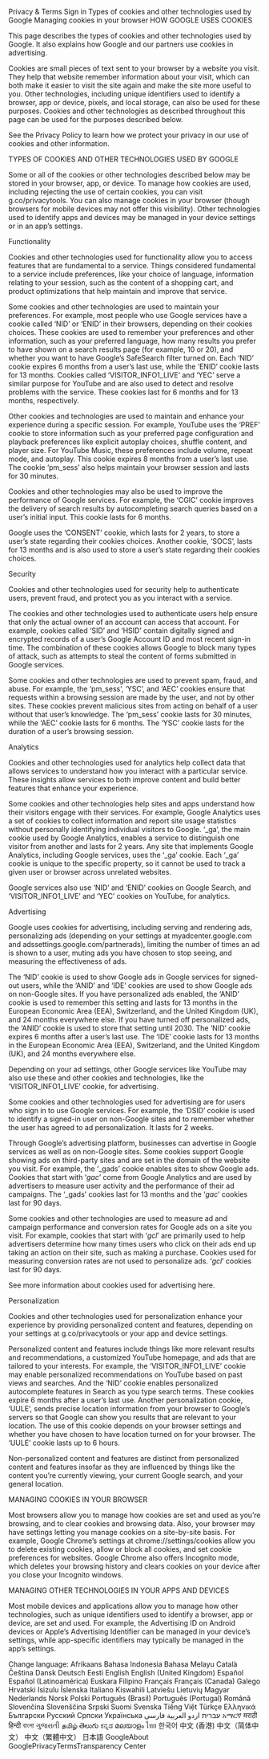 Privacy & Terms
Sign in
Types of cookies and other technologies used by Google
Managing cookies in your browser
HOW GOOGLE USES COOKIES

This page describes the types of cookies and other technologies used by Google. It also explains how Google and our partners use cookies in advertising.

Cookies are small pieces of text sent to your browser by a website you visit. They help that website remember information about your visit, which can both make it easier to visit the site again and make the site more useful to you. Other technologies, including unique identifiers used to identify a browser, app or device, pixels, and local storage, can also be used for these purposes. Cookies and other technologies as described throughout this page can be used for the purposes described below.

See the Privacy Policy to learn how we protect your privacy in our use of cookies and other information.

TYPES OF COOKIES AND OTHER TECHNOLOGIES USED BY GOOGLE

Some or all of the cookies or other technologies described below may be stored in your browser, app, or device. To manage how cookies are used, including rejecting the use of certain cookies, you can visit g.co/privacytools. You can also manage cookies in your browser (though browsers for mobile devices may not offer this visibility). Other technologies used to identify apps and devices may be managed in your device settings or in an app’s settings.

Functionality

Cookies and other technologies used for functionality allow you to access features that are fundamental to a service. Things considered fundamental to a service include preferences, like your choice of language, information relating to your session, such as the content of a shopping cart, and product optimizations that help maintain and improve that service.

Some cookies and other technologies are used to maintain your preferences. For example, most people who use Google services have a cookie called ‘NID’ or ‘ENID’ in their browsers, depending on their cookies choices. These cookies are used to remember your preferences and other information, such as your preferred language, how many results you prefer to have shown on a search results page (for example, 10 or 20), and whether you want to have Google’s SafeSearch filter turned on. Each ‘NID’ cookie expires 6 months from a user’s last use, while the ‘ENID’ cookie lasts for 13 months. Cookies called ‘VISITOR_INFO1_LIVE’ and ‘YEC’ serve a similar purpose for YouTube and are also used to detect and resolve problems with the service. These cookies last for 6 months and for 13 months, respectively.

Other cookies and technologies are used to maintain and enhance your experience during a specific session. For example, YouTube uses the ‘PREF’ cookie to store information such as your preferred page configuration and playback preferences like explicit autoplay choices, shuffle content, and player size. For YouTube Music, these preferences include volume, repeat mode, and autoplay. This cookie expires 8 months from a user’s last use. The cookie ‘pm_sess’ also helps maintain your browser session and lasts for 30 minutes.

Cookies and other technologies may also be used to improve the performance of Google services. For example, the ‘CGIC’ cookie improves the delivery of search results by autocompleting search queries based on a user’s initial input. This cookie lasts for 6 months.

Google uses the ‘CONSENT’ cookie, which lasts for 2 years, to store a user’s state regarding their cookies choices. Another cookie, ‘SOCS’, lasts for 13 months and is also used to store a user’s state regarding their cookies choices.

Security

Cookies and other technologies used for security help to authenticate users, prevent fraud, and protect you as you interact with a service.

The cookies and other technologies used to authenticate users help ensure that only the actual owner of an account can access that account. For example, cookies called ‘SID’ and ‘HSID’ contain digitally signed and encrypted records of a user’s Google Account ID and most recent sign-in time. The combination of these cookies allows Google to block many types of attack, such as attempts to steal the content of forms submitted in Google services.

Some cookies and other technologies are used to prevent spam, fraud, and abuse. For example, the ‘pm_sess’, ‘YSC’, and ‘AEC’ cookies ensure that requests within a browsing session are made by the user, and not by other sites. These cookies prevent malicious sites from acting on behalf of a user without that user’s knowledge. The ‘pm_sess’ cookie lasts for 30 minutes, while the ‘AEC’ cookie lasts for 6 months. The ‘YSC’ cookie lasts for the duration of a user’s browsing session.

Analytics

Cookies and other technologies used for analytics help collect data that allows services to understand how you interact with a particular service. These insights allow services to both improve content and build better features that enhance your experience.

Some cookies and other technologies help sites and apps understand how their visitors engage with their services. For example, Google Analytics uses a set of cookies to collect information and report site usage statistics without personally identifying individual visitors to Google. ‘_ga’, the main cookie used by Google Analytics, enables a service to distinguish one visitor from another and lasts for 2 years. Any site that implements Google Analytics, including Google services, uses the ‘_ga’ cookie. Each ‘_ga’ cookie is unique to the specific property, so it cannot be used to track a given user or browser across unrelated websites.

Google services also use ‘NID’ and ‘ENID’ cookies on Google Search, and ‘VISITOR_INFO1_LIVE’ and ‘YEC’ cookies on YouTube, for analytics.

Advertising

Google uses cookies for advertising, including serving and rendering ads, personalizing ads (depending on your settings at myadcenter.google.com and adssettings.google.com/partnerads), limiting the number of times an ad is shown to a user, muting ads you have chosen to stop seeing, and measuring the effectiveness of ads.

The ‘NID’ cookie is used to show Google ads in Google services for signed-out users, while the ‘ANID’ and ‘IDE’ cookies are used to show Google ads on non-Google sites. If you have personalized ads enabled, the ‘ANID’ cookie is used to remember this setting and lasts for 13 months in the European Economic Area (EEA), Switzerland, and the United Kingdom (UK), and 24 months everywhere else. If you have turned off personalized ads, the ‘ANID’ cookie is used to store that setting until 2030. The ‘NID’ cookie expires 6 months after a user’s last use. The ‘IDE’ cookie lasts for 13 months in the European Economic Area (EEA), Switzerland, and the United Kingdom (UK), and 24 months everywhere else.

Depending on your ad settings, other Google services like YouTube may also use these and other cookies and technologies, like the ‘VISITOR_INFO1_LIVE’ cookie, for advertising.

Some cookies and other technologies used for advertising are for users who sign in to use Google services. For example, the ‘DSID’ cookie is used to identify a signed-in user on non-Google sites and to remember whether the user has agreed to ad personalization. It lasts for 2 weeks.

Through Google’s advertising platform, businesses can advertise in Google services as well as on non-Google sites. Some cookies support Google showing ads on third-party sites and are set in the domain of the website you visit. For example, the ‘_gads’ cookie enables sites to show Google ads. Cookies that start with ‘_gac_’ come from Google Analytics and are used by advertisers to measure user activity and the performance of their ad campaigns. The ‘_gads’ cookies last for 13 months and the ‘_gac_’ cookies last for 90 days.

Some cookies and other technologies are used to measure ad and campaign performance and conversion rates for Google ads on a site you visit. For example, cookies that start with ‘_gcl_’ are primarily used to help advertisers determine how many times users who click on their ads end up taking an action on their site, such as making a purchase. Cookies used for measuring conversion rates are not used to personalize ads. ‘_gcl_’ cookies last for 90 days.

See more information about cookies used for advertising here.

Personalization

Cookies and other technologies used for personalization enhance your experience by providing personalized content and features, depending on your settings at g.co/privacytools or your app and device settings.

Personalized content and features include things like more relevant results and recommendations, a customized YouTube homepage, and ads that are tailored to your interests. For example, the ‘VISITOR_INFO1_LIVE’ cookie may enable personalized recommendations on YouTube based on past views and searches. And the ‘NID’ cookie enables personalized autocomplete features in Search as you type search terms. These cookies expire 6 months after a user’s last use. Another personalization cookie, ‘UULE’, sends precise location information from your browser to Google’s servers so that Google can show you results that are relevant to your location. The use of this cookie depends on your browser settings and whether you have chosen to have location turned on for your browser. The ‘UULE’ cookie lasts up to 6 hours.

Non-personalized content and features are distinct from personalized content and features insofar as they are influenced by things like the content you’re currently viewing, your current Google search, and your general location.

MANAGING COOKIES IN YOUR BROWSER

Most browsers allow you to manage how cookies are set and used as you’re browsing, and to clear cookies and browsing data. Also, your browser may have settings letting you manage cookies on a site-by-site basis. For example, Google Chrome’s settings at chrome://settings/cookies allow you to delete existing cookies, allow or block all cookies, and set cookie preferences for websites. Google Chrome also offers Incognito mode, which deletes your browsing history and clears cookies on your device after you close your Incognito windows.

MANAGING OTHER TECHNOLOGIES IN YOUR APPS AND DEVICES

Most mobile devices and applications allow you to manage how other technologies, such as unique identifiers used to identify a browser, app or device, are set and used. For example, the Advertising ID on Android devices or Apple’s Advertising Identifier can be managed in your device’s settings, while app-specific identifiers may typically be managed in the app’s settings.

Change language:
Afrikaans
Bahasa Indonesia
Bahasa Melayu
Català
Čeština
Dansk
Deutsch
Eesti
English
English (United Kingdom)
Español
Español (Latinoamérica)
Euskara
Filipino
Français
Français (Canada)
Galego
Hrvatski
Isizulu
Íslenska
Italiano
Kiswahili
Latviešu
Lietuvių
Magyar
Nederlands
Norsk
Polski
Português (Brasil)
Português (Portugal)
Română
Slovenčina
Slovenščina
Srpski
Suomi
Svenska
Tiếng Việt
Türkçe
Ελληνικά
Български
Русский
Српски
Українська
‫עברית‬
‫اردو‬
‫العربية‬
‫فارسی‬
አማርኛ
मराठी
हिन्दी
বাংলা
ગુજરાતી
தமிழ்
తెలుగు
ಕನ್ನಡ
മലയാളം
ไทย
한국어
中文 (香港)
中文（简体中文）
中文（繁體中文）
日本語
GoogleAbout GooglePrivacyTermsTransparency Center